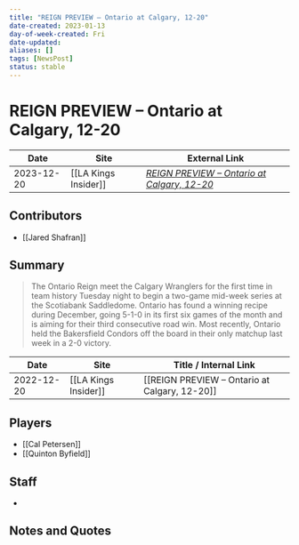```yaml
---
title: "REIGN PREVIEW – Ontario at Calgary, 12-20"
date-created: 2023-01-13
day-of-week-created: Fri
date-updated: 
aliases: []
tags: [NewsPost]
status: stable
---
```


# REIGN PREVIEW – Ontario at Calgary, 12-20

| Date       | Site                 | External Link                                                                                                                |
| ---------- | -------------------- | ---------------------------------------------------------------------------------------------------------------------------- |
| 2023-12-20 | [[LA Kings Insider]] | [*REIGN PREVIEW – Ontario at Calgary, 12-20*](https://lakingsinsider.com/2022/12/20/reign-preview-ontario-at-calgary-12-20/) |

## Contributors
- [[Jared Shafran]]

## Summary
>  The Ontario Reign meet the Calgary Wranglers for the first time in team history Tuesday night to begin a two-game mid-week series at the Scotiabank Saddledome. Ontario has found a winning recipe during December, going 5-1-0 in its first six games of the month and is aiming for their third consecutive road win. Most recently, Ontario held the Bakersfield Condors off the board in their only matchup last week in a 2-0 victory.

| Date | Site | Title / Internal Link | 
| ---- | ---- | --------------------- |
| 2022-12-20 | [[LA Kings Insider]]    | [[REIGN PREVIEW – Ontario at Calgary, 12-20]]                                                                                                                                                                                                                                                    |

## Players
- [[Cal Petersen]]
- [[Quinton Byfield]]

## Staff
- 

## Notes and Quotes

